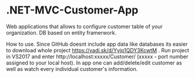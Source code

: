 # .NET-MVC-Customer-App
Web applications that allows to configure customer table of your organization.
DB based on entity framerwork.

How to use. Since GitHub doesnt include app data like databases its easier to download whole project https://yadi.sk/d/Yyjp1QDY3KcwtM . Run project in VS2017 and enter http://localhost:xxxxx/Customer/ (xxxxx - port number assigned to your local host).
In app one can add/delete/edit customer as well as watch every individual customer's information.
